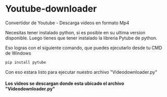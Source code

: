 # Youtube-downloader
Convertidor de Youtube - Descarga videos en formato Mp4

Necesitas tener instalado python, si es posible en su ultima version disponible. Luego tienes que tener instalado la libreria Pytube de python.

Eso logras con el siguiente comando, que puedes ejecutarlo desde tu CMD de Windows



```sh
pip install pytube
```

Con eso estara listo para ejecutar nuestro archivo "Videodownloader.py"



#### Los videos se descargan donde esta ubicado el archivo "Videodownloader.py"
